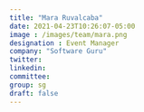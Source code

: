 ```yaml
---
title: "Mara Ruvalcaba"
date: 2021-04-23T10:26:07-05:00
image : /images/team/mara.png
designation : Event Manager
company: "Software Guru"
twitter:
linkedin: 
committee: 
group: sg
draft: false
---
```


